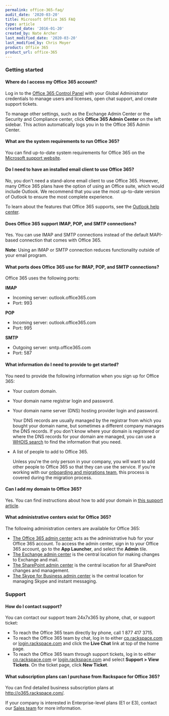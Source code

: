 ```yaml
---
permalink: office-365-faq/
audit_date: '2020-03-20'
title: Microsoft Office 365 FAQ
type: article
created_date: '2016-01-20'
created_by: Nate Archer
last_modified_date: '2020-03-20'
last_modified_by: Chris Moyer
product: Office 365
product_url: office-365
---
```


### Getting started

#### Where do I access my Office 365 account?

Log in to the [Office 365 Control Panel](https://office365.cp.rackspace.com)
with your Global Administrator credentials to manage users and licenses, open
chat support, and create support tickets.

To manage other settings, such as the Exchange Admin Center or the Security and
Compliance center, click **Office 365 Admin Center** on the left sidebar.
This action automatically logs you in to the Office 365 Admin Center.


#### What are the system requirements to run Office 365?

You can find up-to-date system requirements for Office 365 on the
[Microsoft support
website](https://products.office.com/en-US/office-system-requirements/#Office365forBEG).

#### Do I need to have an installed email client to use Office 365?

No, you don't need a stand-alone email client to use Office 365. However, many
Office 365 plans have the option of using an Office suite, which would
include Outlook. We recommend that you use the most up-to-date version
of Outlook to ensure the most complete experience.

To learn about the features that Office 365 supports, see the [Outlook help
center](https://support.office.com/en-us/outlook).

#### Does Office 365 support IMAP, POP, and SMTP connections?

Yes. You can use IMAP and SMTP connections instead of the default MAPI-based
connection that comes with Office 365.

**Note**: Using an IMAP or SMTP connection reduces functionality outside of
your email program.

#### What ports does Office 365 use for IMAP, POP, and SMTP connections?

Office 365 uses the following ports:

**IMAP**

- Incoming server: outlook.office365.com
- Port: 993

**POP**

- Incoming server: outlook.office365.com
- Port: 995

**SMTP**

- Outgoing server: smtp.office365.com
- Port: 587

#### What information do I need to provide to get started?

You need to provide the following information when you sign up for Office
365:

-   Your custom domain.
-   Your domain name registrar login and password.
-   Your domain name server (DNS) hosting provider login and password.

     Your DNS records are usually managed by the registrar from which you
     bought your domain name, but sometimes a different company manages the
     DNS records. If you don't know where your domain is registered or where
     the DNS records for your domain are managed, you
     can use a [WHOIS
     search](https://support.office.com/en-us/article/Find-your-domain-registrar-or-DNS-hosting-provider-b5b633ba-1e56-4a98-8ff5-2acaac63a5c8?ui=en-US&rs=en-US&ad=US)
    to find the information that you need.
-   A list of people to add to Office 365.

     Unless you're the only person in your company, you will want to add
     other people to Office 365 so that they can use the service. If you're
     working with our [onboarding and migrations
     team](https://www.rackspace.com/en-us/migration), this process is
     covered during the migration process.

#### Can I add my domain to Office 365?

Yes. You can find instructions about how to add your domain in [this support article](https://support.rackspace.com/how-to/add-a-domain-in-office-365/).


#### What administrative centers exist for Office 365?

The following administration centers are available for Office 365:

-   [The Office 365 admin
    center](https://support.office.com/en-za/article/About-the-Office-365-admin-center-58537702-d421-4d02-8141-e128e3703547?ui=en-US&rs=en-ZA&ad=ZA&fromAR=1)
    acts as the administrative hub for your Office 365 account. To
    access the admin center, sign in to your Office 365 account, go to
    the **App Launcher**, and select the **Admin** tile.
-   [The Exchange admin
    center](https://docs.microsoft.com/en-us/exchange/exchange-admin-center)
    is the central location for making changes to Exchange and mail.
-   [The SharePoint admin
    center](https://support.office.com/en-my/article/Find-content-about-the-SharePoint-Online-admin-center-887d34fd-7c6b-4323-9e1a-4b479f2aa277?ui=en-US&rs=en-MY&ad=MY)
    is the central location for all SharePoint changes and management.
-   [The Skype for Business admin
    center](https://support.office.com/en-NZ/article/Skype-for-Business-Online-admin-center-289cca0b-5751-4454-ae35-1efe65950f05?ui=en-US&rs=en-NZ&ad=NZ&fromAR=1)
    is the central location for managing Skype and instant messaging.

### Support

#### How do I contact support?

You can contact our support team 24x7x365 by phone, chat, or
support ticket:

-   To reach the Office 365 team directly by phone, call 1 877 417 3715.
-   To reach the Office 365 team by chat, log in to either
    [cp.rackspace.com](https://cp.rackspace.com) or
    [login.rackspace.com](https://login.rackspace.com) and click the **Live
    Chat** link at top of the home page.
-   To reach the Office 365 team through support tickets, log in to
    either [cp.rackspace.com](https://cp.rackspace.com) or
    [login.rackspace.com](https://login.rackspace.com) and select
    **Support > View Tickets**. On the ticket page, click **New
    Ticket**.

#### What subscription plans can I purchase from Rackspace for Office 365?

You can find detailed business subscription plans
at <http://o365.rackspace.com/>.

If your company is interested in Enterprise-level plans (E1 or E3),
contact our [Sales team](https://www.rackspace.com/why-rackspace) for
more information.
